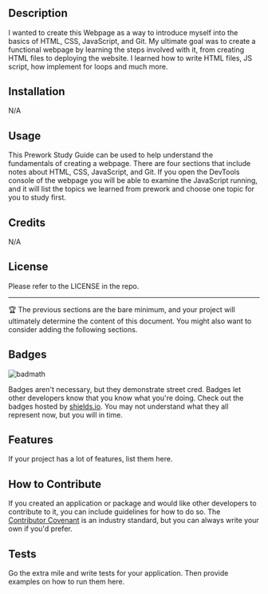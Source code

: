 # <Prework Study Guide Webpage>

## Description

I wanted to create this Webpage as a way to introduce myself into the basics of HTML, CSS, JavaScript, and Git. My ultimate goal was to create a functional webpage by learning the steps involved with it, from creating HTML files to deploying the website. I learned how to write HTML files, JS script, how implement for loops and much more. 


## Installation

N/A

## Usage

This Prework Study Guide can be used to help understand the fundamentals of creating a webpage. There are four sections that include notes about HTML, CSS, JavaScript, and Git. If you open the DevTools console of the webpage you will be able to examine the JavaScript running, and it will list the topics we learned from prework and choose one topic for you to study first. 

## Credits

N/A

## License

Please refer to the LICENSE in the repo.

---

🏆 The previous sections are the bare minimum, and your project will ultimately determine the content of this document. You might also want to consider adding the following sections.

## Badges

![badmath](https://img.shields.io/github/languages/top/nielsenjared/badmath)

Badges aren't necessary, but they demonstrate street cred. Badges let other developers know that you know what you're doing. Check out the badges hosted by [shields.io](https://shields.io/). You may not understand what they all represent now, but you will in time.

## Features

If your project has a lot of features, list them here.

## How to Contribute

If you created an application or package and would like other developers to contribute to it, you can include guidelines for how to do so. The [Contributor Covenant](https://www.contributor-covenant.org/) is an industry standard, but you can always write your own if you'd prefer.

## Tests

Go the extra mile and write tests for your application. Then provide examples on how to run them here.